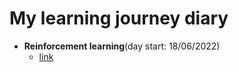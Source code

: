 # My learning journey diary
- **Reinforcement learning**(day start: 18/06/2022)
    - [link](./reinforcement-learning/docs.md)
    